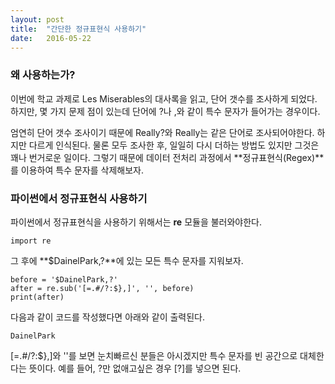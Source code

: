 ```yaml
---
layout: post
title:  "간단한 정규표현식 사용하기"
date:   2016-05-22
---
```


### 왜 사용하는가?

이번에 학교 과제로 Les Miserables의 대사록을 읽고, 단어 갯수를 조사하게 되었다. 하지만, 몇 가지 문제 점이 있는데 단어에 ?나 ,와 같이 특수 문자가 들어가는 경우이다.

엄연히 단어 갯수 조사이기 때문에 Really?와 Really는 같은 단어로 조사되어야한다. 하지만 다르게 인식된다. 물론 모두 조사한 후, 일일히 다시 더하는 방법도 있지만 그것은 꽤나 번거로운 일이다. 그렇기 때문에 데이터 전처리 과정에서 **정규표현식(Regex)**를 이용하여 특수 문자를 삭제해보자.

### 파이썬에서 정규표현식 사용하기

파이썬에서 정규표현식을 사용하기 위해서는 **re** 모듈을 불러와야한다.

	import re
	
그 후에 **$DainelPark,?**에 있는 모든 특수 문자를 지워보자.

	before = '$DainelPark,?'
	after = re.sub('[=.#/?:$},]', '', before)
	print(after)
	
다음과 같이 코드를 작성했다면 아래와 같이 출력된다.

	DainelPark
	
[=.#/?:$},]와 ''를 보면 눈치빠르신 분들은 아시겠지만 특수 문자를 빈 공간으로 대체한다는 뜻이다. 예를 들어, ?만 없애고싶은 경우 [?]를 넣으면 된다.